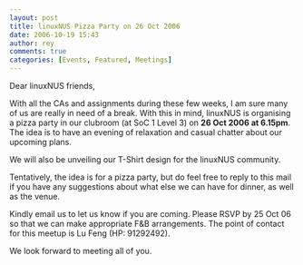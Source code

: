 ```yaml
---
layout: post
title: linuxNUS Pizza Party on 26 Oct 2006
date: 2006-10-19 15:43
author: rey
comments: true
categories: [Events, Featured, Meetings]
---
```

Dear linuxNUS friends,

With all the CAs and assignments during these few weeks, I am sure many of us are really in need of a break. With this in mind, linuxNUS is organising a pizza party in our clubroom (at SoC 1 Level 3) on <span style="font-weight: bold">26 Oct 2006 at 6.15pm</span>. The idea is to have an evening of relaxation and casual chatter about our upcoming plans.

We will also be unveiling our T-Shirt design for the linuxNUS community.

Tentatively, the idea is for a pizza party, but do feel free to reply to this mail if you have any suggestions about what else we can have for dinner, as well as the venue.

Kindly email us to let us know if you are coming. Please RSVP by 25 Oct 06 so that we can make appropriate F&B arrangements. The point of contact for this meetup is Lu Feng (HP: 91292492).

We look forward to meeting all of you.
